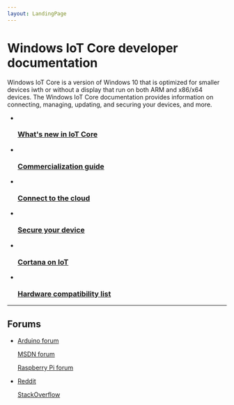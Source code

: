 ```yaml
---
layout: LandingPage
---
```

# Windows IoT Core developer documentation

Windows IoT Core is a version of Windows 10 that is optimized for smaller devices iwth or without a display that run on both ARM and x86/x64 devices. The Windows IoT Core documentation provides information on connecting, managing, updating, and securing your devices, and more.

<ul class="panelContent cardsFTitle">
    <li>
        <a href="/whats-new">
        <div class="cardSize">
            <div class="cardPadding">
                <div class="card">
                    <div class="cardImageOuter">
                        <div class="cardImage">
                            <img src="/media/common/i_whats-new.svg" alt="" />
                        </div>
                    </div>
                    <div class="cardText">
                        <h3>What's new in IoT Core</h3>
                    </div>
                </div>
            </div>
        </div>
        </a>
    </li>
    <li>
        <a href="https://docs.microsoft.com/en-us/windows-hardware/manufacture/iot/iot-core-manufacturing-guide">
        <div class="cardSize">
            <div class="cardPadding">
                <div class="card">
                    <div class="cardImageOuter">
                        <div class="cardImage">
                            <img src="/media/common/i_road-map.svg" alt="" />
                        </div>
                    </div>
                    <div class="cardText">
                        <h3>Commercialization guide</h3>
                    </div>
                </div>
            </div>
        </div>
        </a>
    </li>
    <li>
        <a href="/ConnectDeviceToCloud">
        <div class="cardSize">
            <div class="cardPadding">
                <div class="card">
                    <div class="cardImageOuter">
                        <div class="cardImage">
                            <img src="/media/common/i_vmm-cloud.svg" alt="" />
                        </div>
                    </div>
                    <div class="cardText">
                        <h3>Connect to the cloud</h3>
                    </div>
                </div>
            </div>
        </div>
        </a>
    </li>
    <li>
        <a href="/BuildingSecureDevices">
        <div class="cardSize">
            <div class="cardPadding">
                <div class="card">
                    <div class="cardImageOuter">
                        <div class="cardImage">
                            <img src="/media/common/i_lock.svg" alt="" />
                        </div>
                    </div>
                    <div class="cardText">
                        <h3>Secure your device</h3>
                    </div>
                </div>
            </div>
        </div>
        </a>
    </li>
    <li>
        <a href="/CortanaOnIoT">
        <div class="cardSize">
            <div class="cardPadding">
                <div class="card">
                    <div class="cardImageOuter">
                        <div class="cardImage">
                            <img src="/media/common/i_web.svg" alt="" />
                        </div>
                    </div>
                    <div class="cardText">
                        <h3>Cortana on IoT</h3>
                    </div>
                </div>
            </div>
        </div>
        </a>
    </li>
    <li>
        <a href="/HardwareCompatList">
        <div class="cardSize">
            <div class="cardPadding">
                <div class="card">
                    <div class="cardImageOuter">
                        <div class="cardImage">
                            <img src="/media/common/i_tools.svg" alt="" />
                        </div>
                    </div>
                    <div class="cardText">
                        <h3>Hardware compatibility list</h3>
                    </div>
                </div>
            </div>
        </div>
        </a>
    </li>
</ul>

---

<h2>Forums</h2>
<ul class="panelContent cardsW">
    <li>
        <div class="cardSize">
            <div class="cardPadding">
                <div class="card">
                    <div class="cardText">
                        <p><a href="http://forum.arduino.cc/">Arduino forum</a></p>
                        <p><a href="https://social.msdn.microsoft.com/forums/en-US/home?forum=WindowsIoT">MSDN forum</a></p>
                        <p><a href="https://www.raspberrypi.org/forums/viewforum.php?f=105">Raspberry Pi forum</a></p>
                        </div>
                    </div>
                </div>
            </div>
    </li>
    <li>
        <div class="cardSize">
            <div class="cardPadding">
                <div class="card">
                    <div class="cardText">
                        <p><a href="https://www.reddit.com/r/windows10iot/">Reddit</a></p>
                        <p><a href="https://stackoverflow.com/questions/tagged/WindowsIoT">StackOverflow</a></p>
                    </div>
                </div>
            </div>
        </div>
    </li>
</ul>

